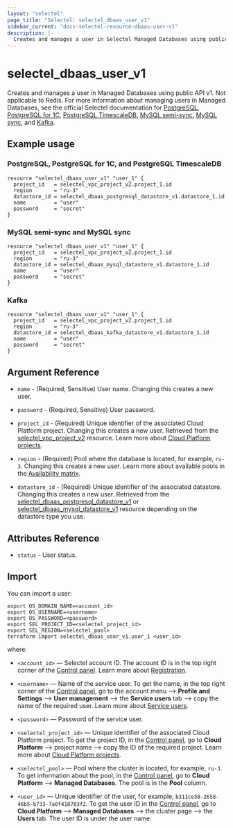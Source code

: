 ```yaml
---
layout: "selectel"
page_title: "Selectel: selectel_dbaas_user_v1"
sidebar_current: "docs-selectel-resource-dbaas-user-v1"
description: |-
  Creates and manages a user in Selectel Managed Databases using public API v1.
---
```


# selectel\_dbaas\_user\_v1

Creates and manages a user in Managed Databases using public API v1. Not applicable to Redis. For more information about managing users in Managed Databases, see the official Selectel documentation for [PostgreSQL](https://docs.selectel.ru/cloud/managed-databases/postgresql/manage-users/), [PostgreSQL for 1C](https://docs.selectel.ru/cloud/managed-databases/postgresql-for-1c/manage-users-1c/), [PostgreSQL TimescaleDB](https://docs.selectel.ru/cloud/managed-databases/timescaledb/manage-users/), [MySQL semi-sync](https://docs.selectel.ru/cloud/managed-databases/mysql-semi-sync/manage-users/), [MySQL sync](https://docs.selectel.ru/cloud/managed-databases/mysql-sync/manage-users/), and [Kafka](https://docs.selectel.ru/cloud/managed-databases/kafka/manage-users/).

## Example usage

### PostgreSQL, PostgreSQL for 1C, and PostgreSQL TimescaleDB

```hcl
resource "selectel_dbaas_user_v1" "user_1" {
  project_id   = selectel_vpc_project_v2.project_1.id
  region       = "ru-3"
  datastore_id = selectel_dbaas_postgresql_datastore_v1.datastore_1.id
  name         = "user"
  password     = "secret"
}
```

### MySQL semi-sync and MySQL sync

```hcl
resource "selectel_dbaas_user_v1" "user_1" {
  project_id   = selectel_vpc_project_v2.project_1.id
  region       = "ru-3"
  datastore_id = selectel_dbaas_mysql_datastore_v1.datastore_1.id
  name         = "user"
  password     = "secret"
}
```

### Kafka

```hcl
resource "selectel_dbaas_user_v1" "user_1" {
  project_id   = selectel_vpc_project_v2.project_1.id
  region       = "ru-3"
  datastore_id = selectel_dbaas_kafka_datastore_v1.datastore_1.id
  name         = "user"
  password     = "secret"
}
```

## Argument Reference

* `name` - (Required, Sensitive) User name. Changing this creates a new user.

* `password` - (Required, Sensitive) User password.

* `project_id` - (Required) Unique identifier of the associated Cloud Platform project. Changing this creates a new user. Retrieved from the [selectel_vpc_project_v2](https://registry.terraform.io/providers/selectel/selectel/latest/docs/resources/vpc_project_v2) resource. Learn more about [Cloud Platform projects](https://docs.selectel.ru/cloud/managed-databases/about/projects/).

* `region` - (Required) Pool where the database is located, for example, `ru-3`. Changing this creates a new user. Learn more about available pools in the [Availability matrix](https://docs.selectel.ru/control-panel-actions/availability-matrix/#облачные-базы-данных).

* `datastore_id` - (Required) Unique identifier of the associated datastore. Changing this creates a new user. Retrieved from the [selectel_dbaas_postgresql_datastore_v1](https://registry.terraform.io/providers/selectel/selectel/latest/docs/resources/dbaas_postgresql_datastore_v1) or [selectel_dbaas_mysql_datastore_v1](https://registry.terraform.io/providers/selectel/selectel/latest/docs/resources/dbaas_mysql_datastore_v1) resource depending on the datastore type you use.

## Attributes Reference

* `status` - User status.

## Import

You can import a user:

```shell
export OS_DOMAIN_NAME=<account_id>
export OS_USERNAME=<username>
export OS_PASSWORD=<password>
export SEL_PROJECT_ID=<selectel_project_id>
export SEL_REGION=<selectel_pool>
terraform import selectel_dbaas_user_v1.user_1 <user_id>
```

where:

* `<account_id>` — Selectel account ID. The account ID is in the top right corner of the [Control panel](https://my.selectel.ru/). Learn more about [Registration](https://docs.selectel.ru/control-panel-actions/account/registration/).

* `<username>` — Name of the service user. To get the name, in the top right corner of the [Control panel](https://my.selectel.ru/profile/users_management/users?type=service), go to the account menu ⟶ **Profile and Settings** ⟶ **User management** ⟶ the **Service users** tab ⟶ copy the name of the required user. Learn more about [Service users](https://docs.selectel.ru/control-panel-actions/users-and-roles/user-types-and-roles/).

* `<password>` — Password of the service user.

* `<selectel_project_id>` — Unique identifier of the associated Cloud Platform project. To get the project ID, in the [Control panel](https://my.selectel.ru/vpc/), go to **Cloud Platform** ⟶ project name ⟶ copy the ID of the required project. Learn more about [Cloud Platform projects](https://docs.selectel.ru/cloud/managed-databases/about/projects/).

* `<selectel_pool>` — Pool where the cluster is located, for example, `ru-3`. To get information about the pool, in the [Control panel](https://my.selectel.ru/vpc/dbaas/), go to **Cloud Platform** ⟶ **Managed Databases**. The pool is in the **Pool** column.

* `<user_id>` — Unique identifier of the user, for example, `b311ce58-2658-46b5-b733-7a0f418703f2`. To get the user ID in the [Control panel](https://my.selectel.ru/vpc/dbaas/), go to **Cloud Platform** ⟶ **Managed Databases** ⟶ the cluster page ⟶ the **Users** tab. The user ID is under the user name.